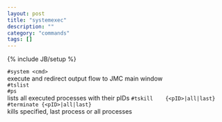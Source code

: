 ```yaml
---
layout: post
title: "systemexec"
description: ""
category: "commands"
tags: []
---
```

{% include JB/setup %}

`#system <cmd>`  
  execute <cmd> and redirect output flow to JMC main window  
`#tslist`  
`#ps`  
  lists all executed processes with their pIDs
`#tskill    {<pID>|all|last}`  
`#terminate {<pID>|all|last}`  
  kills specified, last process or all processes